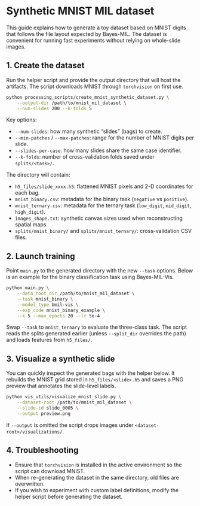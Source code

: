 # Synthetic MNIST MIL dataset

This guide explains how to generate a toy dataset based on MNIST digits that
follows the file layout expected by Bayes-MIL. The dataset is convenient for
running fast experiments without relying on whole-slide images.

## 1. Create the dataset

Run the helper script and provide the output directory that will host the
artifacts. The script downloads MNIST through `torchvision` on first use.

```bash
python processing_scripts/create_mnist_synthetic_dataset.py \
    --output-dir /path/to/mnist_mil_dataset \
    --num-slides 200 --k-folds 5
```

Key options:

- `--num-slides`: how many synthetic “slides” (bags) to create.
- `--min-patches` / `--max-patches`: range for the number of MNIST digits per slide.
- `--slides-per-case`: how many slides share the same case identifier.
- `--k-folds`: number of cross-validation folds saved under `splits/<task>/`.

The directory will contain:

- `h5_files/slide_xxxx.h5`: flattened MNIST pixels and 2-D coordinates for each bag.
- `mnist_binary.csv`: metadata for the binary task (`negative` vs `positive`).
- `mnist_ternary.csv`: metadata for the ternary task (`low_digit`, `mid_digit`, `high_digit`).
- `images_shape.txt`: synthetic canvas sizes used when reconstructing spatial maps.
- `splits/mnist_binary/` and `splits/mnist_ternary/`: cross-validation CSV files.

## 2. Launch training

Point `main.py` to the generated directory with the new `--task` options. Below
is an example for the binary classification task using Bayes-MIL-Vis.

```bash
python main.py \
    --data_root_dir /path/to/mnist_mil_dataset \
    --task mnist_binary \
    --model_type bmil-vis \
    --exp_code mnist_binary_example \
    --k 5 --max_epochs 20 --lr 5e-4
```

Swap `--task` to `mnist_ternary` to evaluate the three-class task. The script
reads the splits generated earlier (unless `--split_dir` overrides the path) and
loads features from `h5_files/`.

## 3. Visualize a synthetic slide

You can quickly inspect the generated bags with the helper below. It rebuilds
the MNIST grid stored in `h5_files/<slide>.h5` and saves a PNG preview that
annotates the slide-level labels.

```bash
python vis_utils/visualize_mnist_slide.py \
    --dataset-root /path/to/mnist_mil_dataset \
    --slide-id slide_0005 \
    --output preview.png
```

If `--output` is omitted the script drops images under
`<dataset-root>/visualizations/`.

## 4. Troubleshooting

- Ensure that `torchvision` is installed in the active environment so the script
  can download MNIST.
- When re-generating the dataset in the same directory, old files are overwritten.
- If you wish to experiment with custom label definitions, modify the helper
  script before generating the dataset.

